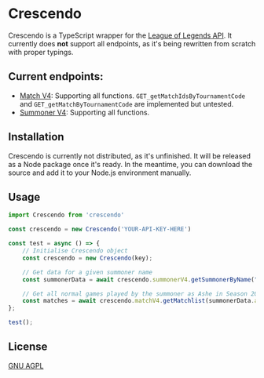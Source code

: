 # Crescendo
Crescendo is a TypeScript wrapper for the [League of Legends API](https://developer.riotgames.com/). It currently does **not** support all endpoints, as it's being rewritten from scratch with proper typings.

## Current endpoints:
- [Match V4](https://developer.riotgames.com/apis#match-v4): Supporting all functions. `GET_getMatchIdsByTournamentCode` and `GET_getMatchByTournamentCode` are implemented but untested.
- [Summoner V4](https://developer.riotgames.com/apis#summoner-v4): Supporting all functions.

## Installation
Crescendo is currently not distributed, as it's unfinished. It will be released as a Node package once it's ready. In the meantime, you can download the source and add it to your Node.js environment manually.

## Usage
```typescript
import Crescendo from 'crescendo'

const crescendo = new Crescendo('YOUR-API-KEY-HERE')

const test = async () => {
    // Initialise Crescendo object
    const crescendo = new Crescendo(key);

    // Get data for a given summoner name
    const summonerData = await crescendo.summonerV4.getSummonerByName("Ranzhh", "EUW1");

    // Get all normal games played by the summoner as Ashe in Season 2019.
    const matches = await crescendo.matchV4.getMatchlist(summonerData.accountId, "EUW1",  { champion: 22, season: 13, queue: 420 }).then(console.log);
};

test();
```

## License
[GNU AGPL](https://www.gnu.org/licenses/agpl-3.0.en.html)